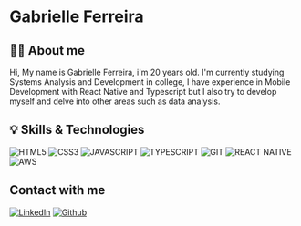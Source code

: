 # Gabrielle Ferreira

## 👨‍💻 About me
 Hi, My name is Gabrielle Ferreira, i'm 20 years old. I'm currently studying Systems Analysis and Development in college, 
I have experience in Mobile Development with React Native and Typescript but I also try to develop myself and delve into other areas such as data analysis.

## 💡 Skills & Technologies

![HTML5](https://img.shields.io/badge/HTML5-E34F26?style=for-the-badge&logo=html5&logoColor=white)
![CSS3](https://img.shields.io/badge/CSS3-1572B6?style=for-the-badge&logo=css3&logoColor=white)
![JAVASCRIPT](https://img.shields.io/badge/JavaScript-F7DF1E?style=for-the-badge&logo=javascript&logoColor=black)
![TYPESCRIPT](https://img.shields.io/badge/TypeScript-007ACC?style=for-the-badge&logo=typescript&logoColor=white)
![GIT](https://img.shields.io/badge/Git-E34F26?style=for-the-badge&logo=git&logoColor=white)
![REACT NATIVE](https://img.shields.io/badge/React_Native-20232A?style=for-the-badge&logo=react&logoColor=61DAFB)
![AWS](https://img.shields.io/badge/Amazon_AWS-232F3E?style=for-the-badge&logo=amazon-aws&logoColor=white)

## Contact with me 
[![LinkedIn](https://img.shields.io/badge/LinkedIn-000?style=for-the-badge&logo=linkedin&logoColor=0E76A8)](https://www.linkedin.com/in/gabrielleferreira00/)
[![Github](https://img.shields.io/badge/Github-000?style=for-the-badge&logo=github&logoColor=white)](https://github.com/GabFerreira06)
